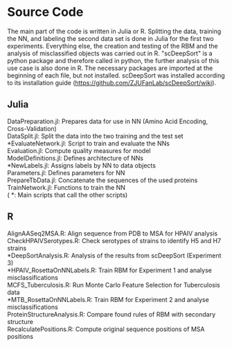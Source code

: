 # Source Code
The main part of the code is written in Julia or R. Splitting the data, training the NN, and labeling the second data set is done in Julia for the first two experiments. Everything else, the creation and testing of the RBM and the analysis of misclassified objects was carried out in R.
"scDeepSort" is a python package and therefore called in python, the further analysis of this use case is also done in R. The necessary packages are imported at the beginning of each file, but not installed. scDeepSort was installed according to its installation guide (https://github.com/ZJUFanLab/scDeepSort/wiki). <br>

## Julia
DataPreparation.jl: Prepares data for use in NN (Amino Acid Encoding, Cross-Validation) <br>
DataSplit.jl: Split the data into the two training and the test set <br>
*EvaluateNetwork.jl: Script to train and evaluate the NNs <br>
Evaluation.jl: Compute quality measures for model <br>
ModelDefinitions.jl: Defines architecture of NNs <br>
*NewLabels.jl: Assigns labels by NN to data objects <br>
Parameters.jl: Defines parameters for NN <br>
PrepareTbData.jl: Concatenate the sequences of the used proteins <br>
TrainNetwork.jl: Functions to train the NN <br>
( *: Main scripts that call the other scripts)

## R
AlignAASeq2MSA.R: Align sequence from PDB to MSA for HPAIV analysis <br>
CheckHPAIVSerotypes.R: Check serotypes of strains to identify H5 and H7 strains <br>
*DeepSortAnalysis.R: Analysis of the results from scDeepSort (Experiment 3) <br>
*HPAIV_RosettaOnNNLabels.R: Train RBM for Experiment 1 and analyse misclassifications <br>
MCFS_Tuberculosis.R: Run Monte Carlo Feature Selection for Tuberculosis data <br>
*MTB_RosettaOnNNLabels.R: Train RBM for Experiment 2 and analyse misclassifications <br>
ProteinStructureAnalysis.R: Compare found rules of RBM with secondary structure <br>
RecalculatePositions.R: Compute original sequence positions of MSA positions
